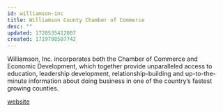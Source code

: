 ```yaml
---
id: williamson-inc
title: Williamson County Chamber of Commerce
desc: ""
updated: 1720535412007
created: 1719798587742
---
```


Williamson, Inc. incorporates both the Chamber of Commerce and Economic Development, which together provide unparalleled access to education, leadership development, relationship-building and up-to-the-minute information about doing business in one of the country’s fastest growing counties.

[website](https://williamsonchamber.com/)

